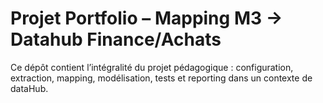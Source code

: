 # Projet Portfolio – Mapping M3 → Datahub Finance/Achats

Ce dépôt contient l’intégralité du projet pédagogique : configuration, extraction, mapping, modélisation, tests et reporting dans un contexte de dataHub.
